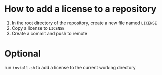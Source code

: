 # How to add a license to a repository

1. In the root directory of the repository, create a new file named `LICENSE`
2. Copy a license to `LICENSE`
3. Create a commit and push to remote

# Optional
run `install.sh` to add a license to the current working directory
